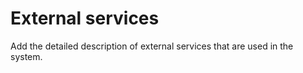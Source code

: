 # External services

Add the detailed description of external services that are used in the system.
